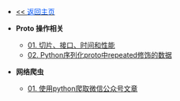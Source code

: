 <!-- ./_sidebar.md -->
- [<< <font color="#0056fd">返回主页</font>](/)

- **Proto 操作相关**
    - [01. 切片、接口、时间和性能](./stack/python/protobuf/how-to-proto.md)
    - [02. Python序列化proto中repeated修饰的数据](./stack/python/protobuf/proto-repeated-attr.md)
- **网络爬虫**
	- [01. 使用python爬取微信公众号文章](./stack/python/crawler/Use-python-to-crawl-articles-on-WeChat-official-account.md)